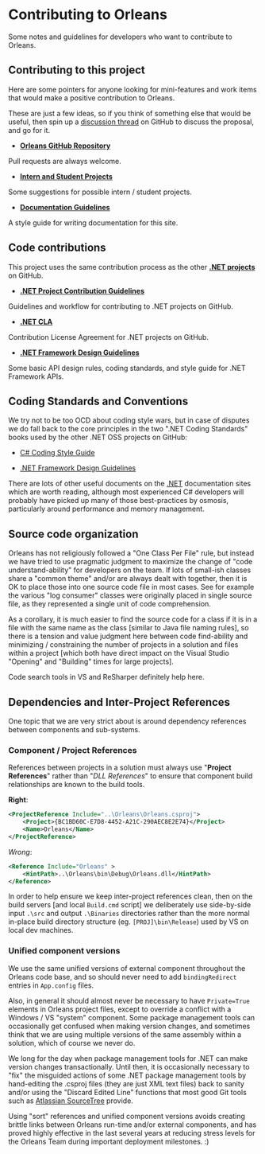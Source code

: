 # Contributing to Orleans

Some notes and guidelines for developers who want to contribute to Orleans.

## Contributing to this project

Here are some pointers for anyone looking for mini-features and work items that would make a positive contribution to Orleans.

These are just a few ideas, so if you think of something else that would be useful, then spin up a [discussion thread](https://github.com/dotnet/orleans/issues) on GitHub to discuss the proposal, and go for it.

* **[Orleans GitHub Repository](https://github.com/dotnet/orleans)**

Pull requests are always welcome.

* **[Intern and Student Projects](https://docs.microsoft.com/dotnet/orleans/resources/student-projects)**

Some suggestions for possible intern / student projects.

* **[Documentation Guidelines](https://docs.microsoft.com/contribute/dotnet/dotnet-contribute)**

A style guide for writing documentation for this site.

## Code contributions

This project uses the same contribution process as the other **[.NET projects](https://github.com/dotnet)** on GitHub.

* **[.NET Project Contribution Guidelines](https://github.com/dotnet/runtime/blob/main/CONTRIBUTING.md)**

Guidelines and workflow for contributing to .NET projects on GitHub.

* **[.NET CLA](https://cla.dotnetfoundation.org/)**

Contribution License Agreement for .NET projects on GitHub.

* **[.NET Framework Design Guidelines](https://github.com/dotnet/runtime/blob/main/docs/coding-guidelines/framework-design-guidelines-digest.md)**

Some basic API design rules, coding standards, and style guide for .NET Framework APIs.

## Coding Standards and Conventions

We try not to be too OCD about coding style wars, but in case of disputes we do fall back to the core principles in the two ".NET Coding Standards" books used by the other .NET OSS projects on GitHub:

* [C# Coding Style Guide](https://github.com/dotnet/runtime/blob/main/docs/coding-guidelines/coding-style.md)

* [.NET Framework Design Guidelines](https://github.com/dotnet/runtime/blob/main/docs/coding-guidelines/framework-design-guidelines-digest.md)

There are lots of other useful documents on the [.NET](https://github.com/dotnet/runtime/tree/main/docs#coding-guidelines) documentation sites which are worth reading, although most experienced C# developers will probably have picked up many of those best-practices by osmosis, particularly around performance and memory management.

## Source code organization

Orleans has not religiously followed a "One Class Per File" rule, but instead we have tried to use pragmatic judgment to maximize the change of "code understand-ability" for developers on the team. If lots of small-ish classes share a "common theme" and/or are always dealt with together, then it is OK to place those into one source code file in most cases. See for example the various "log consumer" classes were originally placed in single source file, as they represented a single unit of code comprehension.

As a corollary, it is much easier to find the source code for a class if it is in a file with the same name as the class [similar to Java file naming rules], so there is a tension and value judgment here between code find-ability and minimizing / constraining the number of projects in a solution and files within a project [which both have direct impact on the Visual Studio "Opening" and "Building" times for large projects].

Code search tools in VS and ReSharper definitely help here.

## Dependencies and Inter-Project References

One topic that we are very strict about is around dependency references between components and sub-systems.

### Component / Project References

References between projects in a solution must always use "**Project References**" rather than "_DLL References_" to ensure that component build relationships are known to the build tools.

**Right**:

```xml
<ProjectReference Include="..\Orleans\Orleans.csproj">
    <Project>{BC1BD60C-E7D8-4452-A21C-290AEC8E2E74}</Project>
    <Name>Orleans</Name>
</ProjectReference>
```

_Wrong_:

```xml
<Reference Include="Orleans" >
    <HintPath>..\Orleans\bin\Debug\Orleans.dll</HintPath>
</Reference>
```

In order to help ensure we keep inter-project references clean, then on the build servers [and local `Build.cmd` script] we deliberately use side-by-side input `.\src` and output `.\Binaries` directories rather than the more normal in-place build directory structure (eg. `[PROJ]\bin\Release`) used by VS on local dev machines.

### Unified component versions

We use the same unified versions of external component throughout the Orleans code base, and so should never need to add `bindingRedirect` entries in `App.config` files.

Also, in general it should almost never be necessary to have `Private=True` elements in Orleans project files, except to override a conflict with a Windows / VS "system" component.
Some package management tools can occasionally get confused when making version changes, and sometimes think that we are using multiple versions of the same assembly within a solution, which of course we never do.

We long for the day when package management tools for .NET can make version changes transactionally. Until then, it is occasionally necessary to "fix" the misguided actions of some .NET package management tools by hand-editing the .csproj files (they are just XML text files) back to sanity and/or using the "Discard Edited Line" functions that most good Git tools such as [Atlassian SourceTree](https://www.sourcetreeapp.com/) provide.

Using "sort" references and unified component versions avoids creating brittle links between Orleans run-time and/or external components, and has proved highly effective in the last several years at reducing stress levels for the Orleans Team during important deployment milestones. :)
